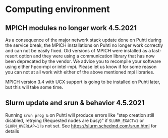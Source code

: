 # Computing environment 


## MPICH modules no longer work 4.5.2021 

As a consequence of the major network stack update done on Puhti during the service break, the MPICH installations on Puhti no longer work correctly and can not be easily fixed. Old versions of MPICH were installed as a last-resort option and they were using a communication library that has now been deprecated by the vendor. We advice you to recompile your software using either hpcx-mpi or intel-mpi. Please let us know if for some reason you can not at all work with either of the above mentioned mpi libraries.

MPICH version 3.4 with UCX support is going to be installed on Puhti later, but this will take some time.

## Slurm update and srun & behavior 4.5.2021

Running `srun prog &` on Puhti  will produce errors like  "step creation still disabled, retrying (Requested nodes are busy)" if `SLURM_EXACT=1` or `SLURM_OVERLAP=1` is not set. See <https://slurm.schedmd.com/srun.html> for details

